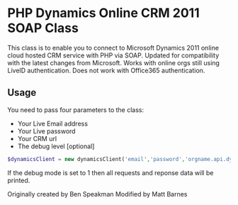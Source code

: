 # PHP Dynamics Online CRM 2011 SOAP Class

This class is to enable you to connect to Microsoft Dynamics 2011 online cloud hosted CRM service with PHP via SOAP.
Updated for compatibility with the latest changes from Microsoft.  Works with online orgs still using LiveID authentication.  Does not work with Office365 authentication.

## Usage

You need to pass four parameters to the class:

- Your Live Email address
- Your Live password
- Your CRM url
- The debug level [optional]

```php
$dynamicsClient = new dynamicsClient('email','password','orgname.api.dynamics.com',1);
```

If the debug mode is set to 1 then all requests and reponse data will be printed.

Originally created by Ben Speakman
Modified by Matt Barnes
